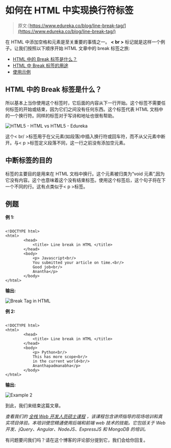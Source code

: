 # 如何在 HTML 中实现换行符标签

> 原文:[https://www.edureka.co/blog/line-break-tag/](https://www.edureka.co/blog/line-break-tag/)

在 HTML 中添加空格和元素是至关重要的事情之一。 **< br >** 标记就是这样一个例子。让我们按照以下顺序开始 HTML 文章中的 break 标签之旅:

*   [HTML 中的 Break 标签是什么？](#what)
*   [HTML 中 Break 标签的用途](#purpose)
*   [使用示例](#example)

## **HTML 中的 Break 标签是什么？**

所以基本上当你使用这个标签时，它后面的内容从下一行开始。这个标签不需要任何标签的开始或结束，因为它们之间没有任何东西。这个标签代表 HTML 文档中的一个换行符。同样的标签对于写诗和地址也很有帮助。

![HTML5 - HTML vs HTML5 - Edureka](../Images/ace96d63339469403226bec47fe66aea.png)

这个< br/ >标签用于在父元素(如段落)中插入换行符或回车符，而不从父元素中断开。与< p >标签定义段落不同，这一行之前没有添加空元素。

## **中断标签的目的**

标签的主要目的是用来在 HTML 文档中换行。这个元素被归类为“void 元素”,因为它没有内容。这个也意味着这个没有结束标签。使用这个标签后，这个句子将在下一个不同的行。这有点类似于< p >标签。

## **例题**

**例 1:**

```

<!DOCTYPE html>
<html>
		<head>
			<title> Line break in HTML </title>
		</head>
		<body>
			<p> Javascript<br/>
			You submitted your article on time.<br/>
			Good job<br/>
			Anantha</p>
		</body>
</html>

```

**输出:**

![Break Tag in HTML](../Images/16cb3e44f23e5ece708e740a85476897.png)

**例 2:**

```

<!DOCTYPE html>
<html>
		<head>
			<title> Line break in HTML </title>
		</head>
		<body>
			<p> Python<br/>
			This has more scope<br/>
			in the current world<br/>
			Ananthapadmanabha</p>
		</body>
</html>

```

**输出:**

![Example 2](../Images/e0d45653bcd5bba7f4f37e4775c0d2e0.png)

到此，我们来结束这篇文章。

*查看我们的  [全栈 Web 开发人员硕士课程](https://www.edureka.co/masters-program/full-stack-developer-training) ，该课程包含讲师指导的现场培训和真实项目体验。本培训使您精通使用后端和前端 web 技术的技能。它包括关于 Web 开发、jQuery、Angular、NodeJS、ExpressJS 和 MongoDB 的培训。*

有问题要问我们吗？请在这个博客的评论部分提到它，我们会给你回复。